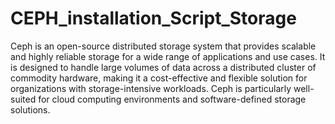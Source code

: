 # CEPH_installation_Script_Storage
Ceph is an open-source distributed storage system that provides scalable and highly reliable storage for a wide range of applications and use cases. It is designed to handle large volumes of data across a distributed cluster of commodity hardware, making it a cost-effective and flexible solution for organizations with storage-intensive workloads. Ceph is particularly well-suited for cloud computing environments and software-defined storage solutions.
